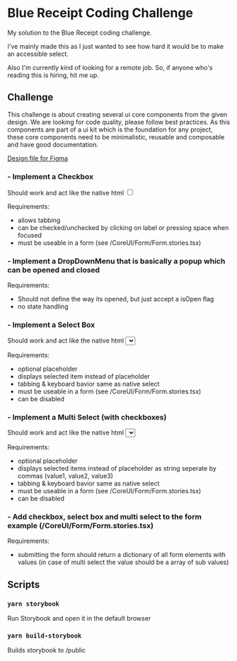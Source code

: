 # Blue Receipt Coding Challenge

My solution to the Blue Receipt coding challenge.

I've mainly made this as I just wanted to see how hard it would be to make an accessible select.

Also I'm currently kind of looking for a remote job. So, if anyone who's reading this is hiring, hit me up.

## Challenge

This challenge is about creating several ui core components from the given design.
We are looking for code quality, please follow best practices.
As this components are part of a ui kit which is the foundation for any project, these core components need to be minimalistic, reusable and composable and have good documentation.

[Design file for Figma](docs/BlueReceipt%20Coding%20Challenge.fig)

### - Implement a Checkbox

Should work and act like the native html <input type="checkbox" />

Requirements:

- allows tabbing
- can be checked/unchecked by clicking on label or pressing space when focused
- must be useable in a form (see /CoreUI/Form/Form.stories.tsx)

### - Implement a DropDownMenu that is basically a popup which can be opened and closed

Requirements:

- Should not define the way its opened, but just accept a isOpen flag
- no state handling

### - Implement a Select Box

Should work and act like the native html <select />

Requirements:

- optional placeholder
- displays selected item instead of placeholder
- tabbing & keyboard bavior same as native select
- must be useable in a form (see /CoreUI/Form/Form.stories.tsx)
- can be disabled

### - Implement a Multi Select (with checkboxes)

Should work and act like the native html <select multi=true />

Requirements:

- optional placeholder
- displays selected items instead of placeholder as string seperate by commas (value1, value2, value3)
- tabbing & keyboard bavior same as native select
- must be useable in a form (see /CoreUI/Form/Form.stories.tsx)
- can be disabled

### - Add checkbox, select box and multi select to the form example (/CoreUI/Form/Form.stories.tsx)

Requirements:

- submitting the form should return a dictionary of all form elements with values (in case of multi select the value should be a array of sub values)

## Scripts

### `yarn storybook`

Run Storybook and open it in the default browser

### `yarn build-storybook`

Builds storybook to /public
